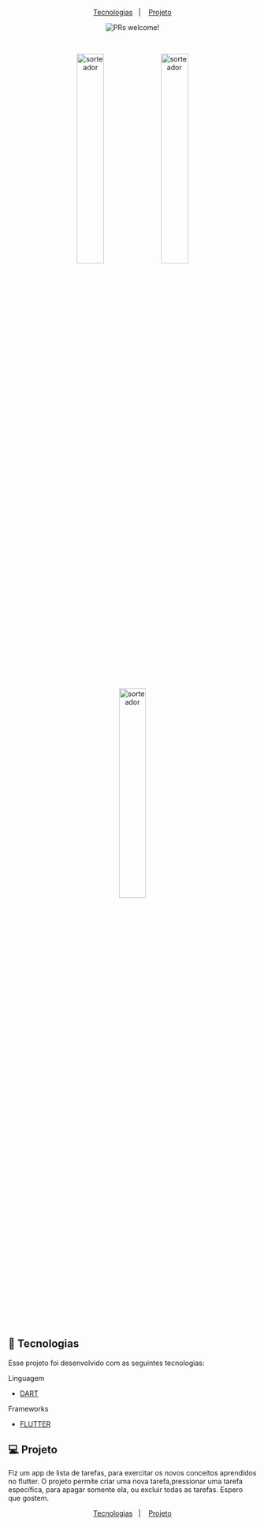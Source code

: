 <p align="center">
  <a href="#-tecnologias">Tecnologias</a>&nbsp;&nbsp;&nbsp;|&nbsp;&nbsp;&nbsp;
  <a href="#-projeto">Projeto</a>
</p>

<p align="center">
 <img src="https://img.shields.io/static/v1?label=PRs&message=welcome&color=49AA26&labelColor=000000" alt="PRs welcome!" />

</p>

<br>

<p align="center">
  <img alt="sorteador" src="https://github.com/LLR798/Sorteador/blob/main/preview/Screenshot1.png?raw=true" width="33%">
  <img alt="sorteador" src="https://github.com/LLR798/Sorteador/blob/main/preview/Screenshot2.png?raw=true" width="33%">
  <img alt="sorteador" src="https://github.com/LLR798/Sorteador/blob/main/preview/Screenshot3.png?raw=true" width="33%">
</p>


## 🚀 Tecnologias

Esse projeto foi desenvolvido com as seguintes tecnologias:

Linguagem

- [DART](https://dart.dev/)

Frameworks

- [FLUTTER](https://flutter.dev/)


## 💻 Projeto

Fiz um app de lista de tarefas, para exercitar os novos conceitos aprendidos no flutter. O projeto permite criar uma nova tarefa,pressionar uma tarefa específica, para apagar somente ela, ou excluir todas as tarefas. Espero que gostem.<p align="center">
  <a href="#-tecnologias">Tecnologias</a>&nbsp;&nbsp;&nbsp;|&nbsp;&nbsp;&nbsp;
  <a href="#-projeto">Projeto</a>
</p>